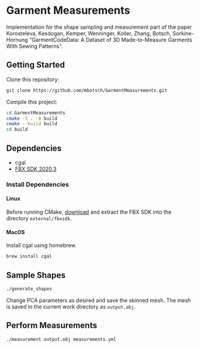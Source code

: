 # Garment Measurements

Implementation for the shape sampling and measurement part of the paper Korosteleva, Kesdogan, Kemper, Wenninger, Koller, Zhang, Botsch, Sorkine-Hornung "GarmentCodeData: A Dataset of 3D Made-to-Measure Garments With Sewing Patterns".

## Getting Started

Clone this repository:
```bash
git clone https://github.com/mbotsch/GarmentMeasurements.git
```

Compile this project:
```bash
cd GarmentMeasurements
cmake -S . -B build
cmake --build build
cd build
```

## Dependencies

- cgal
- [FBX SDK 2020.3](https://aps.autodesk.com/developer/overview/fbx-sdk)

### Install Dependencies

#### Linux
Before running CMake,
[download](https://damassets.autodesk.net/content/dam/autodesk/www/files/fbx202037_fbxsdk_gcc_linux.tar.gz)
and extract the FBX SDK into the directory `external/fbxsdk`.

#### MacOS
Install cgal using homebrew.
```bash
brew install cgal
```


## Sample Shapes

```bash
./generate_shapes
```

Change PCA parameters as desired and save the skinned mesh. The mesh is saved in the current work directory as `output.obj`.

## Perform Measurements

```bash
./measurement output.obj measurements.yml
```



